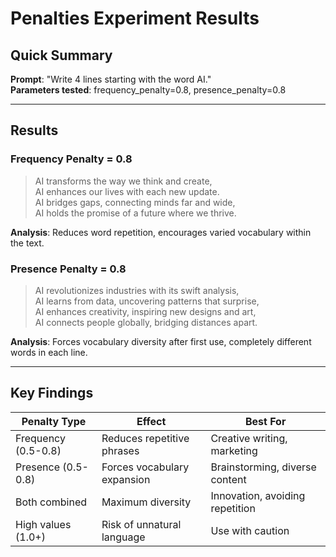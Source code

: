 # Penalties Experiment Results

## Quick Summary
**Prompt**: "Write 4 lines starting with the word AI."  
**Parameters tested**: frequency_penalty=0.8, presence_penalty=0.8

---

## Results

### Frequency Penalty = 0.8
> AI transforms the way we think and create,  
> AI enhances our lives with each new update.  
> AI bridges gaps, connecting minds far and wide,  
> AI holds the promise of a future where we thrive.

**Analysis**: Reduces word repetition, encourages varied vocabulary within the text.

### Presence Penalty = 0.8
> AI revolutionizes industries with its swift analysis,  
> AI learns from data, uncovering patterns that surprise,  
> AI enhances creativity, inspiring new designs and art,  
> AI connects people globally, bridging distances apart.

**Analysis**: Forces vocabulary diversity after first use, completely different words in each line.

---

## Key Findings

| Penalty Type | Effect | Best For |
|--------------|--------|----------|
| Frequency (0.5-0.8) | Reduces repetitive phrases | Creative writing, marketing |
| Presence (0.5-0.8) | Forces vocabulary expansion | Brainstorming, diverse content |
| Both combined | Maximum diversity | Innovation, avoiding repetition |
| High values (1.0+) | Risk of unnatural language | Use with caution |


